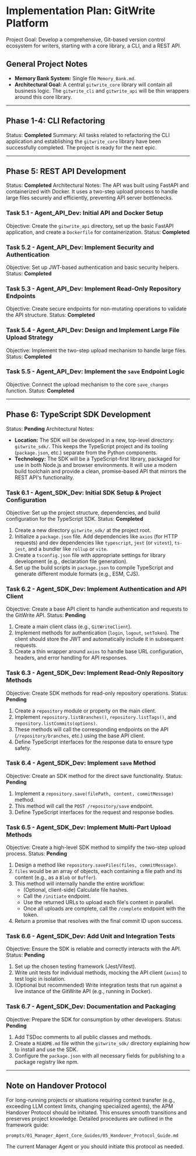 # Implementation Plan: GitWrite Platform

Project Goal: Develop a comprehensive, Git-based version control ecosystem for writers, starting with a core library, a CLI, and a REST API.

## General Project Notes
*   **Memory Bank System:** Single file `Memory_Bank.md`.
*   **Architectural Goal:** A central `gitwrite_core` library will contain all business logic. The `gitwrite_cli` and `gitwrite_api` will be thin wrappers around this core library.

---
## Phase 1-4: CLI Refactoring
Status: **Completed**
Summary: All tasks related to refactoring the CLI application and establishing the `gitwrite_core` library have been successfully completed. The project is ready for the next epic.

---

## Phase 5: REST API Development
Status: **Completed**
Architectural Notes: The API was built using FastAPI and containerized with Docker. It uses a two-step upload process to handle large files securely and efficiently, preventing API server bottlenecks.

### Task 5.1 - Agent_API_Dev: Initial API and Docker Setup
Objective: Create the `gitwrite_api` directory, set up the basic FastAPI application, and create a `Dockerfile` for containerization.
Status: **Completed**

### Task 5.2 - Agent_API_Dev: Implement Security and Authentication
Objective: Set up JWT-based authentication and basic security helpers.
Status: **Completed**

### Task 5.3 - Agent_API_Dev: Implement Read-Only Repository Endpoints
Objective: Create secure endpoints for non-mutating operations to validate the API structure.
Status: **Completed**

### Task 5.4 - Agent_API_Dev: Design and Implement Large File Upload Strategy
Objective: Implement the two-step upload mechanism to handle large files.
Status: **Completed**

### Task 5.5 - Agent_API_Dev: Implement the `save` Endpoint Logic
Objective: Connect the upload mechanism to the core `save_changes` function.
Status: **Completed**

---

## Phase 6: TypeScript SDK Development
Status: **Pending**
Architectural Notes:
*   **Location:** The SDK will be developed in a new, top-level directory: `gitwrite_sdk/`. This keeps the TypeScript project and its tooling (`package.json`, etc.) separate from the Python components.
*   **Technology:** The SDK will be a TypeScript-first library, packaged for use in both Node.js and browser environments. It will use a modern build toolchain and provide a clean, promise-based API that mirrors the REST API's functionality.

### Task 6.1 - Agent_SDK_Dev: Initial SDK Setup & Project Configuration
Objective: Set up the project structure, dependencies, and build configuration for the TypeScript SDK.
Status: **Completed**

1.  Create a new directory `gitwrite_sdk/` at the project root.
2.  Initialize a `package.json` file. Add dependencies like `axios` (for HTTP requests) and dev dependencies like `typescript`, `jest` (or `vitest`), `ts-jest`, and a bundler like `rollup` or `vite`.
3.  Create a `tsconfig.json` file with appropriate settings for library development (e.g., declaration file generation).
4.  Set up the build scripts in `package.json` to compile TypeScript and generate different module formats (e.g., ESM, CJS).

### Task 6.2 - Agent_SDK_Dev: Implement Authentication and API Client
Objective: Create a base API client to handle authentication and requests to the GitWrite API.
Status: **Pending**

1.  Create a main client class (e.g., `GitWriteClient`).
2.  Implement methods for authentication (`login`, `logout`, `setToken`). The client should store the JWT and automatically include it in subsequent requests.
3.  Create a thin wrapper around `axios` to handle base URL configuration, headers, and error handling for API responses.

### Task 6.3 - Agent_SDK_Dev: Implement Read-Only Repository Methods
Objective: Create SDK methods for read-only repository operations.
Status: **Pending**

1.  Create a `repository` module or property on the main client.
2.  Implement `repository.listBranches()`, `repository.listTags()`, and `repository.listCommits(options)`.
3.  These methods will call the corresponding endpoints on the API (`/repository/branches`, etc.) using the base API client.
4.  Define TypeScript interfaces for the response data to ensure type safety.

### Task 6.4 - Agent_SDK_Dev: Implement `save` Method
Objective: Create an SDK method for the direct save functionality.
Status: **Pending**

1.  Implement a `repository.save(filePath, content, commitMessage)` method.
2.  This method will call the `POST /repository/save` endpoint.
3.  Define TypeScript interfaces for the request and response bodies.

### Task 6.5 - Agent_SDK_Dev: Implement Multi-Part Upload Methods
Objective: Create a high-level SDK method to simplify the two-step upload process.
Status: **Pending**

1.  Design a method like `repository.saveFiles(files, commitMessage)`.
2.  `files` would be an array of objects, each containing a file path and its content (e.g., as a `Blob` or `Buffer`).
3.  This method will internally handle the entire workflow:
    -   (Optional, client-side) Calculate file hashes.
    -   Call the `/initiate` endpoint.
    -   Use the returned URLs to upload each file's content in parallel.
    -   Once all uploads are complete, call the `/complete` endpoint with the token.
4.  Return a promise that resolves with the final commit ID upon success.

### Task 6.6 - Agent_SDK_Dev: Add Unit and Integration Tests
Objective: Ensure the SDK is reliable and correctly interacts with the API.
Status: **Pending**

1.  Set up the chosen testing framework (Jest/Vitest).
2.  Write unit tests for individual methods, mocking the API client (`axios`) to test logic in isolation.
3.  (Optional but recommended) Write integration tests that run against a live instance of the GitWrite API (e.g., running in Docker).

### Task 6.7 - Agent_SDK_Dev: Documentation and Packaging
Objective: Prepare the SDK for consumption by other developers.
Status: **Pending**

1.  Add TSDoc comments to all public classes and methods.
2.  Create a `README.md` file within the `gitwrite_sdk/` directory explaining how to install and use the SDK.
3.  Configure the `package.json` with all necessary fields for publishing to a package registry like npm.

---
## Note on Handover Protocol

For long-running projects or situations requiring context transfer (e.g., exceeding LLM context limits, changing specialized agents), the APM Handover Protocol should be initiated. This ensures smooth transitions and preserves project knowledge. Detailed procedures are outlined in the framework guide:

`prompts/01_Manager_Agent_Core_Guides/05_Handover_Protocol_Guide.md`

The current Manager Agent or you should initiate this protocol as needed.